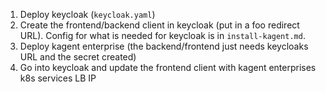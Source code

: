 1. Deploy keycloak (`keycloak.yaml`)
2. Create the frontend/backend client in keycloak (put in a foo redirect URL). Config for what is needed for keycloak is in `install-kagent.md`.
3. Deploy kagent enterprise (the backend/frontend just needs keycloaks URL and the secret created)
4. Go into keycloak and update the frontend client with kagent enterprises k8s services LB IP